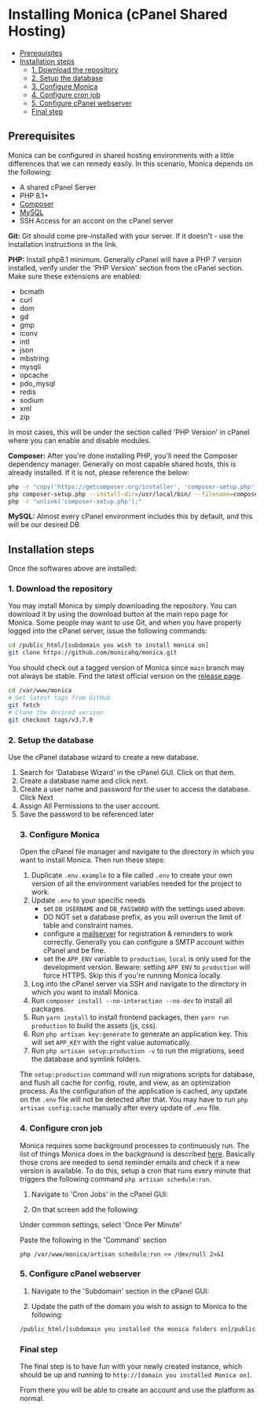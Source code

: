 # Installing Monica (cPanel Shared Hosting) <!-- omit in toc -->

- [Prerequisites](#prerequisites)
- [Installation steps](#installation-steps)
  - [1. Download the repository](#1-download-the-repository)
  - [2. Setup the database](#2-setup-the-database)
  - [3. Configure Monica](#3-configure-monica)
  - [4. Configure cron job](#4-configure-cron-job)
  - [5. Configure cPanel webserver](#5-configure-cpanel-webserver)
  - [Final step](#final-step)

## Prerequisites

Monica can be configured in shared hosting environments with a little differences that we can remedy easily. In this scenario, Monica depends on the following:

-   A shared cPanel Server
-   PHP 8.1+
-   [Composer](https://getcomposer.org/)
-   [MySQL](https://www.mysql.com/)
-   SSH Access for an accont on the cPanel server

**Git:** Git should come pre-installed with your server. If it doesn't - use the installation instructions in the link.

**PHP:** Install php8.1 minimum. Generally cPanel will have a PHP 7 version installed, verify under the 'PHP Version' section from the cPanel section. Make sure these extensions are enabled:

-   bcmath
-   curl
-   dom
-   gd
-   gmp
-   iconv
-   intl
-   json
-   mbstring
-   mysqli
-   opcache
-   pdo_mysql
-   redis
-   sodium
-   xml
-   zip

In most cases, this will be under the section called 'PHP Version' in cPanel where you can enable and disable modules. 

**Composer:** After you're done installing PHP, you'll need the Composer dependency manager. Generally on most capable shared hosts, this is already installed. If it is not, please reference the below:

```sh
php -r "copy('https://getcomposer.org/installer', 'composer-setup.php');"
php composer-setup.php --install-dir=/usr/local/bin/ --filename=composer
php -r "unlink('composer-setup.php');"
```

**MySQL:** Almost every cPanel environment includes this by default, and this will be our desired DB


## Installation steps

Once the softwares above are installed:

### 1. Download the repository

You may install Monica by simply downloading the repository. You can download it by using the download button at the main repo page for Monica. Some people may want to use Git, and when you have properly logged into the cPanel server, issue the following commands:

```sh
cd /public_html/[subdomain you wish to install monica on]
git clone https://github.com/monicahq/monica.git
```

You should check out a tagged version of Monica since `main` branch may not always be stable. Find the latest official version on the [release page](https://github.com/monicahq/monica/releases).

```sh
cd /var/www/monica
# Get latest tags from GitHub
git fetch
# Clone the desired version
git checkout tags/v3.7.0
```

### 2. Setup the database

Use the cPanel database wizard to create a new database. 
<ol>
<li>Search for 'Database Wizard' in the cPanel GUI. Click on that item. </li>
<li>Create a database name and click next. </li>
<li>Create a user name and password for the user to access the database. Click Next</li>
<li>Assign All Permissions to the user account.</li>
<li>Save the password to be referenced later</li>


### 3. Configure Monica

Open the cPanel file manager and navigate to the directory in which you want to install Monica. Then run these steps:

1. Duplicate `.env.example` to a file called `.env` to create your own version of all the environment variables needed for the project to work.
2. Update `.env` to your specific needs
    - set `DB_USERNAME` and `DB_PASSWORD` with the settings used above.
    - DO NOT set a database prefix, as you will overrun the limit of table and constraint names. 
    - configure a [mailserver](/docs/installation/mail.md) for registration & reminders to work correctly. Generally you can configure a SMTP account within cPanel and be fine. 
    - set the `APP_ENV` variable to `production`, `local` is only used for the development version. Beware: setting `APP_ENV` to `production` will force HTTPS. Skip this if you're running Monica locally.
3. Log into the cPanel server via SSH and navigate to the directory in which you want to install Monica.
4. Run `composer install --no-interaction --no-dev` to install all packages.
5. Run `yarn install` to install frontend packages, then `yarn run production` to build the assets (js, css).
6. Run `php artisan key:generate` to generate an application key. This will set `APP_KEY` with the right value automatically.
7. Run `php artisan setup:production -v` to run the migrations, seed the database and symlink folders.

The `setup:production` command will run migrations scripts for database, and flush all cache for config, route, and view, as an optimization process.
As the configuration of the application is cached, any update on the `.env` file will not be detected after that. You may have to run `php artisan config:cache` manually after every update of `.env` file.

### 4. Configure cron job

Monica requires some background processes to continuously run. The list of things Monica does in the background is described [here](https://github.com/monicahq/monica/blob/main/app/Console/Kernel.php#L63).
Basically those crons are needed to send reminder emails and check if a new version is available.
To do this, setup a cron that runs every minute that triggers the following command `php artisan schedule:run`.

1. Navigate to 'Cron Jobs' in the cPanel GUI:


2. On that screen add the following:

Under common settings, select 'Once Per Minute'

Paste the following in the 'Command' section
```
php /var/www/monica/artisan schedule:run >> /dev/null 2>&1
```

### 5. Configure cPanel webserver

1. Navigate to the 'Subdomain' section in the cPanel GUI:


2. Update the path of the domain you wish to assign to Monica to the following:

```sh
/public_html/[subdomain you installed the monica folders on]/public
```

### Final step

The final step is to have fun with your newly created instance, which should be up and running to `http://[domain you installed Monica on]`.

From there you will be able to create an account and use the platform as normal. 
